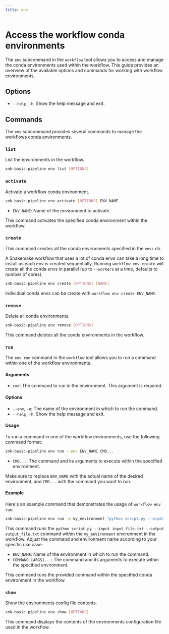 ```yaml
---
title: env
---
```


# Access the workflow conda environments

The `env` subcommand in the `workflow` tool allows you to access and manage the conda environments used within the workflow. This guide provides an overview of the available options and commands for working with workflow environments.

## Options

- `--help`, `-h`: Show the help message and exit.

## Commands

The `env` subcommand provides several commands to manage the workflows conda environments.

### `list`

List the environments in the workflow.

```bash
snk-basic-pipeline env list [OPTIONS]
```

### `activate`

Activate a workflow conda environment.

```bash
snk-basic-pipeline env activate [OPTIONS] ENV_NAME
```

- `ENV_NAME`: Name of the environment to activate.

This command activates the specified conda environment within the workflow.

### `create`

This command creates all the conda environments specified in the `envs` dir.

A Snakemake workflow that uses a lot of conda envs can take a long time to install as each env is created sequentially. Running `workflow env create` will create all the conda envs in parallel (up to `--workers` at a time, defaults to number of cores).

```bash
snk-basic-pipeline env create [OPTIONS] [NAME]
```

Individual conda envs can be create with `workflow env create ENV_NAME`.


### `remove`

Delete all conda environments.

```bash
snk-basic-pipeline env remove [OPTIONS]
```

This command deletes all the conda environments in the workflow.

### `run`

The `env run` command in the `workflow` tool allows you to run a command within one of the workflow environments.

#### Arguments

- `cmd`: The command to run in the environment. This argument is required.

#### Options

- `--env`, `-e`: The name of the environment in which to run the command.
- `--help`, `-h`: Show the help message and exit.

#### Usage

To run a command in one of the workflow environments, use the following command format:

```bash
snk-basic-pipeline env run --env ENV_NAME CMD...
```

- `CMD...`: The command and its arguments to execute within the specified environment.

Make sure to replace `ENV_NAME` with the actual name of the desired environment, and `CMD...` with the command you want to run.

#### Example

Here's an example command that demonstrates the usage of `workflow env run`:

```bash
snk-basic-pipeline env run -e my_environment "python script.py --input input_file.txt --output output_file.txt"
```

This command runs the `python script.py --input input_file.txt --output output_file.txt` command within the `my_environment` environment in the workflow. Adjust the command and environment name according to your specific use case.


- `ENV_NAME`: Name of the environment in which to run the command.
- `COMMAND [ARGS]...`: The command and its arguments to execute within the specified environment.

This command runs the provided command within the specified conda environment in the workflow.

### `show`

Show the environments config file contents.

```bash
snk-basic-pipeline env show [OPTIONS]
```

This command displays the contents of the environments configuration file used in the workflow.
